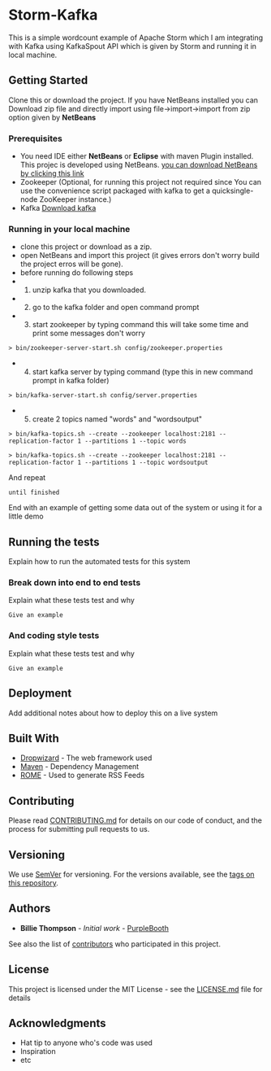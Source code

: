 # Storm-Kafka
This is a simple wordcount example of Apache Storm which I am integrating with Kafka using KafkaSpout API which is 
given by Storm and running it in local machine.

## Getting Started
Clone this or download the project. If you have NetBeans installed you can Download zip file and 
directly import using file->import->import from zip option given by **NetBeans**


### Prerequisites

* You need IDE either **NetBeans** or **Eclipse** with maven Plugin installed. This projec is developed using NetBeans.
[you can download NetBeans by clicking this link](https://netbeans.org/downloads/)
* Zookeeper (Optional, for running this project not required since You can use the convenience script packaged with kafka 
       to get a quicksingle-node ZooKeeper instance.) 
* Kafka
[Download kafka](https://www.apache.org/dyn/closer.cgi?path=/kafka/1.0.0/kafka_2.11-1.0.0.tgz)

### Running in your local machine
* clone this project or download as a zip.
* open NetBeans and import this project (it gives errors don't worry build the project erros will be gone).
* before running do following steps
* 1. unzip kafka that you downloaded.
* 2. go to the kafka folder and open command prompt
* 3. start zookeeper by typing command this will take some time and print some messages don't worry
```
> bin/zookeeper-server-start.sh config/zookeeper.properties
```
* 4. start kafka server by typing command (type this in new command prompt in kafka folder)
```
> bin/kafka-server-start.sh config/server.properties
```
* 5. create 2 topics named "words" and "wordsoutput"
```
> bin/kafka-topics.sh --create --zookeeper localhost:2181 --replication-factor 1 --partitions 1 --topic words
```
```
> bin/kafka-topics.sh --create --zookeeper localhost:2181 --replication-factor 1 --partitions 1 --topic wordsoutput
```
And repeat

```
until finished
```

End with an example of getting some data out of the system or using it for a little demo

## Running the tests

Explain how to run the automated tests for this system

### Break down into end to end tests

Explain what these tests test and why

```
Give an example
```

### And coding style tests

Explain what these tests test and why

```
Give an example
```

## Deployment

Add additional notes about how to deploy this on a live system

## Built With

* [Dropwizard](http://www.dropwizard.io/1.0.2/docs/) - The web framework used
* [Maven](https://maven.apache.org/) - Dependency Management
* [ROME](https://rometools.github.io/rome/) - Used to generate RSS Feeds

## Contributing

Please read [CONTRIBUTING.md](https://gist.github.com/PurpleBooth/b24679402957c63ec426) for details on our code of conduct, and the process for submitting pull requests to us.

## Versioning

We use [SemVer](http://semver.org/) for versioning. For the versions available, see the [tags on this repository](https://github.com/your/project/tags). 

## Authors

* **Billie Thompson** - *Initial work* - [PurpleBooth](https://github.com/PurpleBooth)

See also the list of [contributors](https://github.com/your/project/contributors) who participated in this project.

## License

This project is licensed under the MIT License - see the [LICENSE.md](LICENSE.md) file for details

## Acknowledgments

* Hat tip to anyone who's code was used
* Inspiration
* etc
